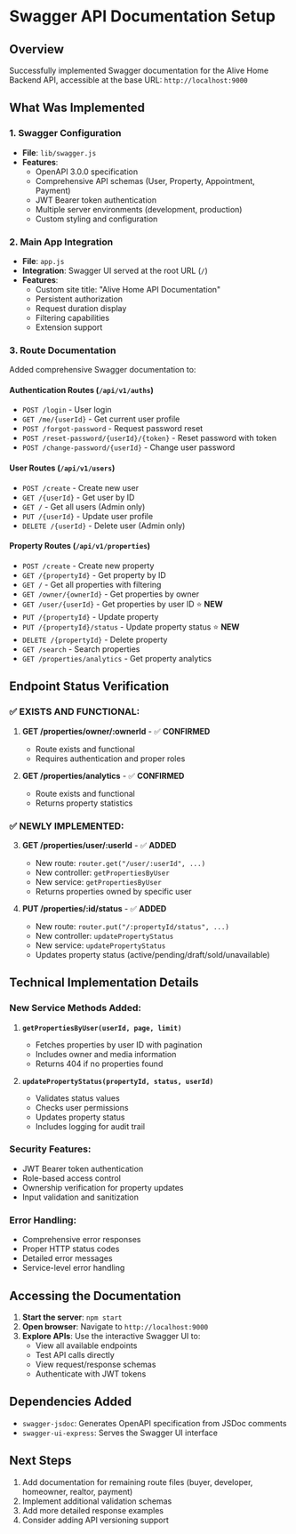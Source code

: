# Swagger API Documentation Setup

## Overview
Successfully implemented Swagger documentation for the Alive Home Backend API, accessible at the base URL: `http://localhost:9000`

## What Was Implemented

### 1. Swagger Configuration
- **File**: `lib/swagger.js`
- **Features**:
  - OpenAPI 3.0.0 specification
  - Comprehensive API schemas (User, Property, Appointment, Payment)
  - JWT Bearer token authentication
  - Multiple server environments (development, production)
  - Custom styling and configuration

### 2. Main App Integration
- **File**: `app.js`
- **Integration**: Swagger UI served at the root URL (`/`)
- **Features**:
  - Custom site title: "Alive Home API Documentation"
  - Persistent authorization
  - Request duration display
  - Filtering capabilities
  - Extension support

### 3. Route Documentation
Added comprehensive Swagger documentation to:

#### Authentication Routes (`/api/v1/auths`)
- `POST /login` - User login
- `GET /me/{userId}` - Get current user profile
- `POST /forgot-password` - Request password reset
- `POST /reset-password/{userId}/{token}` - Reset password with token
- `POST /change-password/{userId}` - Change user password

#### User Routes (`/api/v1/users`)
- `POST /create` - Create new user
- `GET /{userId}` - Get user by ID
- `GET /` - Get all users (Admin only)
- `PUT /{userId}` - Update user profile
- `DELETE /{userId}` - Delete user (Admin only)

#### Property Routes (`/api/v1/properties`)
- `POST /create` - Create new property
- `GET /{propertyId}` - Get property by ID
- `GET /` - Get all properties with filtering
- `GET /owner/{ownerId}` - Get properties by owner
- `GET /user/{userId}` - Get properties by user ID ⭐ **NEW**
- `PUT /{propertyId}` - Update property
- `PUT /{propertyId}/status` - Update property status ⭐ **NEW**
- `DELETE /{propertyId}` - Delete property
- `GET /search` - Search properties
- `GET /properties/analytics` - Get property analytics

## Endpoint Status Verification

### ✅ **EXISTS AND FUNCTIONAL:**
1. **GET /properties/owner/:ownerId** - ✅ **CONFIRMED**
   - Route exists and functional
   - Requires authentication and proper roles

2. **GET /properties/analytics** - ✅ **CONFIRMED**
   - Route exists and functional
   - Returns property statistics

### ✅ **NEWLY IMPLEMENTED:**
3. **GET /properties/user/:userId** - ✅ **ADDED**
   - New route: `router.get("/user/:userId", ...)`
   - New controller: `getPropertiesByUser`
   - New service: `getPropertiesByUser`
   - Returns properties owned by specific user

4. **PUT /properties/:id/status** - ✅ **ADDED**
   - New route: `router.put("/:propertyId/status", ...)`
   - New controller: `updatePropertyStatus`
   - New service: `updatePropertyStatus`
   - Updates property status (active/pending/draft/sold/unavailable)

## Technical Implementation Details

### New Service Methods Added:
1. **`getPropertiesByUser(userId, page, limit)`**
   - Fetches properties by user ID with pagination
   - Includes owner and media information
   - Returns 404 if no properties found

2. **`updatePropertyStatus(propertyId, status, userId)`**
   - Validates status values
   - Checks user permissions
   - Updates property status
   - Includes logging for audit trail

### Security Features:
- JWT Bearer token authentication
- Role-based access control
- Ownership verification for property updates
- Input validation and sanitization

### Error Handling:
- Comprehensive error responses
- Proper HTTP status codes
- Detailed error messages
- Service-level error handling

## Accessing the Documentation

1. **Start the server**: `npm start`
2. **Open browser**: Navigate to `http://localhost:9000`
3. **Explore APIs**: Use the interactive Swagger UI to:
   - View all available endpoints
   - Test API calls directly
   - View request/response schemas
   - Authenticate with JWT tokens

## Dependencies Added
- `swagger-jsdoc`: Generates OpenAPI specification from JSDoc comments
- `swagger-ui-express`: Serves the Swagger UI interface

## Next Steps
1. Add documentation for remaining route files (buyer, developer, homeowner, realtor, payment)
2. Implement additional validation schemas
3. Add more detailed response examples
4. Consider adding API versioning support
